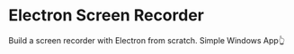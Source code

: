 # Electron Screen Recorder

Build a screen recorder with Electron from scratch. 
Simple Windows App👆
